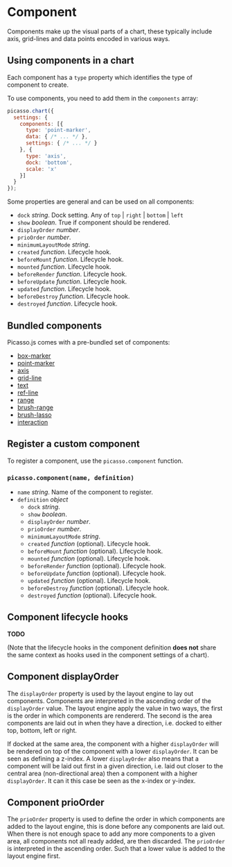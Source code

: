 # Component

Components make up the visual parts of a chart, these typically include axis, grid-lines and data points encoded in various ways.

## Using components in a chart

Each component has a `type` property which identifies the type of component to create.

To use components, you need to add them in the `components` array:

```js
picasso.chart({
  settings: {
    components: [{
      type: 'point-marker',
      data: { /* ... */ },
      settings: { /* ... */ }
    }, {
      type: 'axis',
      dock: 'bottom',
      scale: 'x'
    }]
  }
});
```

Some properties are general and can be used on all components:

* `dock` *string*. Dock setting. Any of `top` | `right` | `bottom` | `left`
* `show` *boolean*. True if component should be rendered.
* `displayOrder` *number*. 
* `prioOrder` *number*. 
* `minimumLayoutMode` *string*. 
* `created` *function*. Lifecycle hook.
* `beforeMount` *function*. Lifecycle hook.
* `mounted` *function*. Lifecycle hook.
* `beforeRender` *function*. Lifecycle hook.
* `beforeUpdate` *function*. Lifecycle hook.
* `updated` *function*. Lifecycle hook.
* `beforeDestroy` *function*. Lifecycle hook.
* `destroyed` *function*. Lifecycle hook.


## Bundled components

Picasso.js comes with a pre-bundled set of components:

- [box-marker](./components/box-marker.md)
- [point-marker](./components/point-marker.md)
- [axis](./components/axis.md)
- [grid-line](./components/grid-line.md)
- [text](./components/text.md)
- [ref-line](./components/ref-line.md)
- [range](./components/range.md)
- [brush-range](./components/brush-range.md)
- [brush-lasso](./components/brush-lasso.md)
- [interaction](./components/interaction.md)

## Register a custom component

To register a component, use the `picasso.component` function.

### `picasso.component(name, definition)`

- `name` *string*. Name of the component to register.
- `definition` *object*
  * `dock` *string*. 
  * `show` *boolean*.
  * `displayOrder` *number*. 
  * `prioOrder` *number*. 
  * `minimumLayoutMode` *string*. 
  * `created` *function* (optional). Lifecycle hook.
  * `beforeMount` *function* (optional). Lifecycle hook.
  * `mounted` *function* (optional). Lifecycle hook.
  * `beforeRender` *function* (optional). Lifecycle hook.
  * `beforeUpdate` *function* (optional). Lifecycle hook.
  * `updated` *function* (optional). Lifecycle hook.
  * `beforeDestroy` *function* (optional). Lifecycle hook.
  * `destroyed` *function* (optional). Lifecycle hook.

## Component lifecycle hooks

__TODO__

(Note that the lifecycle hooks in the component definition __does not__ share the same context as hooks used in the component settings of a chart).

## Component displayOrder

The `displayOrder` property is used by the layout engine to lay out components. Components are interpreted in the ascending order of the `displayOrder` value. The layout engine apply the value in two ways, the first is the order in which components are rendererd. The second is the area components are laid out in when they have a direction, i.e. docked to either top, bottom, left or right.

If docked at the same area, the component with a higher `displayOrder` will be rendered on top of the component with a lower `displayOrder`. It can be seen as defining a z-index. A lower `displayOrder` also means that a component will be laid out first in a given direction, i.e. laid out closer to the central area (non-directional area) then a component with a higher `displayOrder`. It can it this case be seen as the x-index or y-index.

## Component prioOrder

The `prioOrder` property is used to define the order in which components are added to the layout engine, this is done before any components are laid out. When there is not enough space to add any more components to a given area, all components not all ready added, are then discarded. The `prioOrder` is interpreted in the ascending order. Such that a lower value is added to the layout engine first.
